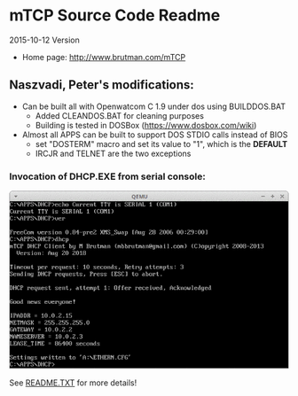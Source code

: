 # mTCP Source Code Readme
2015-10-12 Version

- Home page: http://www.brutman.com/mTCP

## Naszvadi, Peter's modifications:

- Can be built all with Openwatcom C 1.9 under dos using BUILDDOS.BAT
  - Added CLEANDOS.BAT for cleaning purposes
  - Building is tested in DOSBox (https://www.dosbox.com/wiki)
- Almost all APPS can be built to support DOS STDIO calls instead of BIOS
  - set "DOSTERM" macro and set its value to "1", which is the **DEFAULT**
  - IRCJR and TELNET are the two exceptions

### Invocation of DHCP.EXE from serial console:

![QEMU serial console, freedos, rtl8139 vNIC, dhcp](DEVDOCS/QEMUDHCP.GIF)

See [README.TXT](README.TXT) for more details!
